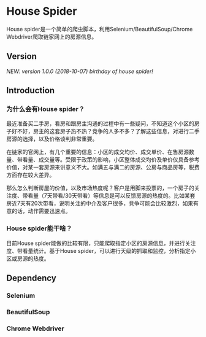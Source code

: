 # House Spider 

House spider是一个简单的爬虫脚本，利用Selenium/BeautifulSoup/Chrome Webdriver爬取链家网上的房源信息。

## Version

*NEW: version 1.0.0 (2018-10-07) birthday of house spider!*

## Introduction

### 为什么会有House spider？

最近准备买二手房，看房和跟房主沟通的过程中有一些疑问，不知道这个小区的房子好不好，房主的这套房子热不热？竞争的人多不多？了解这些信息，对进行二手房源的选择，以及价格谈判非常重要。

在链家的官网上，有几个重要的信息：小区的成交均价、成交单价、在售房源数量、带看量、成交量等。受限于政策的影响，小区整体成交均价及单价仅具备参考价值，对某一套房源来讲意义不大。如满五与满二的房源、公房与商品房等，税费方面存在较大差异。

那么怎么判断房屋的价值，以及市场热度呢？客户是用脚来投票的，一个房子的关注度、带看量（7天带看/30天带看）等信息是可以反馈房源的热度的。比如某套房近7天有20次带看，说明关注的中介及客户很多，竞争可能会比较激烈，如果有意的话，动作需要迅速点。

### House spider能干啥？

目前House spider能做的比较有限，只能爬取指定小区的房源信息，并进行关注度、带看量统计。基于House spider，可以进行天级的抓取和监控，分析指定小区或房源的热度。

## Dependency

### Selenium

### BeautifulSoup

### Chrome Webdriver

